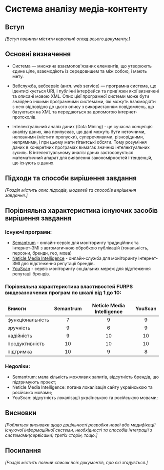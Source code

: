 # Система аналізу медіа-контенту

## Вступ

*[Вступ повинен містити короткий огляд всього документу.]*


## Основні визначення

- Система — множина взаємопов'язаних елементів, що утворюють єдине ціле, взаємодіють із середовищем та між собою, і мають мету.

- Вебслужба, вебсервіс (англ. web service) — програмна система, що ідентифікується URI, і публічні інтерфейси та прив'язки якої визначені та описані мовою XML. Опис цієї програмної системи може бути знайдено іншими програмними системами, які можуть взаємодіяти з нею відповідно до цього опису з використанням повідомлень, що базуються на XML та передаються за допомогою інтернет-протоколів.

- Інтелектуальний аналіз даних (Data Mining) - це сучасна концепція аналізу даних, яка припускає, що дані можуть бути неточними, неповними (містити пропуски), суперечливими, різнорідними, непрямими, і при цьому мати гігантські обсяги. Тому розуміння даних в конкретних програмах вимагає значних інтелектуальних зусиль. В інтелектуальному аналізі даних застосовується математичний апарат для виявлення закономірностей і тенденцій, що існують в даних.

## Підходи та способи вирішення завдання

*[Розділ містить опис підходів, моделей та способів вирішення завдання.]*

## Порівняльна характеристика існуючих засобів вирішення завдання
### Існуючі програми:

- [Semantrum](https://promo.semantrum.net/uk/golovna/) - онлайн-сервіс для моніторингу традиційних та Інтернет-ЗМІ з автоматичною обробкою публікацій (тональність, персони, бренди, гео, мова)
- [Neticle Media Intelligence](https://neticle.com/mediaintelligence/ru/) - онлайн-служба для моніторингу Інтернет-ЗМІ для відстеження репутаціі брендів.
- [YouScan](https://youscan.io/) - сервіс моніторингу соціальних мереж для відстеження репутаціі брендів.


### Порівняльна характеристика властивостей FURPS вищезазначених програм по шкалі від 1 до 10:

| Вимоги       | Semantrum | Neticle Media Intelligence | YouScan |
| :------------- |:------------------:|:-----:|:-------:|
| функціональність   | 7 | 9 | 9 |
| зручність   | 9 | 6 | 9 |
| надійність  | 9 | 10 | 10 |
| продуктивність  | 10 | 10 | 10 |
| підтримка  | 10 | 9 | 8 |

### Недоліки:
- Semantrum: мала кількість можливих запитів, відсутність брендів, що підтримують проект;
- Neticle Media Intelligence: погана локалізація сайту українською та російсько мовами;
- YouScan: відсутність локалізації українською та російською мовами;


## Висновки

*[Робляться висновки щодо доцільності розробки нової або модифікації існуючої інформаційної системи, необхідності та способів інтеграції з системами(сервісами) третіх сторін, тощо.]*

## Посилання

*[Розділ містить повний список всіх документів, про які згадується.]*
